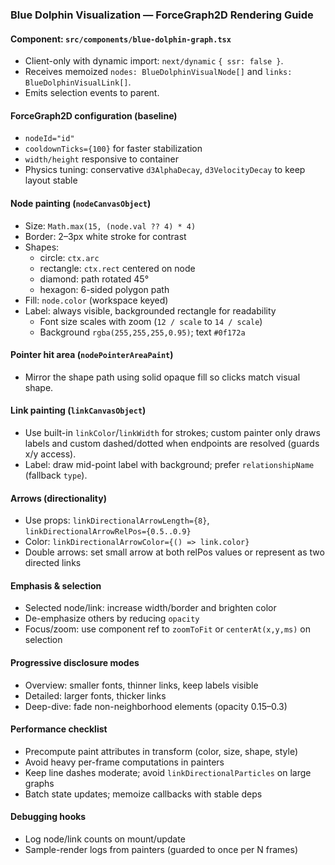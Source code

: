 ### Blue Dolphin Visualization — ForceGraph2D Rendering Guide

#### Component: `src/components/blue-dolphin-graph.tsx`
- Client-only with dynamic import: `next/dynamic` `{ ssr: false }`.
- Receives memoized `nodes: BlueDolphinVisualNode[]` and `links: BlueDolphinVisualLink[]`.
- Emits selection events to parent.

#### ForceGraph2D configuration (baseline)
- `nodeId="id"`
- `cooldownTicks={100}` for faster stabilization
- `width/height` responsive to container
- Physics tuning: conservative `d3AlphaDecay`, `d3VelocityDecay` to keep layout stable

#### Node painting (`nodeCanvasObject`)
- Size: `Math.max(15, (node.val ?? 4) * 4)`
- Border: 2–3px white stroke for contrast
- Shapes:
  - circle: `ctx.arc`
  - rectangle: `ctx.rect` centered on node
  - diamond: path rotated 45°
  - hexagon: 6-sided polygon path
- Fill: `node.color` (workspace keyed)
- Label: always visible, backgrounded rectangle for readability
  - Font size scales with zoom (`12 / scale` to `14 / scale`)
  - Background `rgba(255,255,255,0.95)`; text `#0f172a`

#### Pointer hit area (`nodePointerAreaPaint`)
- Mirror the shape path using solid opaque fill so clicks match visual shape.

#### Link painting (`linkCanvasObject`)
- Use built-in `linkColor`/`linkWidth` for strokes; custom painter only draws labels and custom dashed/dotted when endpoints are resolved (guards x/y access).
- Label: draw mid-point label with background; prefer `relationshipName` (fallback `type`).

#### Arrows (directionality)
- Use props: `linkDirectionalArrowLength={8}`, `linkDirectionalArrowRelPos={0.5..0.9}`
- Color: `linkDirectionalArrowColor={() => link.color}`
- Double arrows: set small arrow at both relPos values or represent as two directed links

#### Emphasis & selection
- Selected node/link: increase width/border and brighten color
- De-emphasize others by reducing `opacity`
- Focus/zoom: use component ref to `zoomToFit` or `centerAt(x,y,ms)` on selection

#### Progressive disclosure modes
- Overview: smaller fonts, thinner links, keep labels visible
- Detailed: larger fonts, thicker links
- Deep-dive: fade non-neighborhood elements (opacity 0.15–0.3)

#### Performance checklist
- Precompute paint attributes in transform (color, size, shape, style)
- Avoid heavy per-frame computations in painters
- Keep line dashes moderate; avoid `linkDirectionalParticles` on large graphs
- Batch state updates; memoize callbacks with stable deps

#### Debugging hooks
- Log node/link counts on mount/update
- Sample-render logs from painters (guarded to once per N frames)


